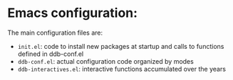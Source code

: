 Emacs configuration:
====================

The main configuration files are:

+ `init.el`: code to install new packages at startup and calls to functions defined in ddb-conf.el
+ `ddb-conf.el`: actual configuration code organized by modes
+ `ddb-interactives.el`: interactive functions accumulated over the years
